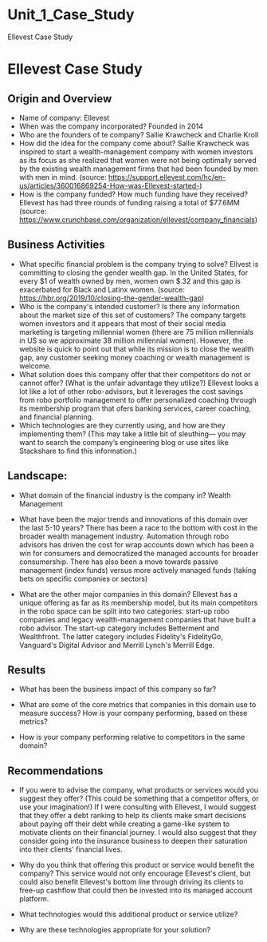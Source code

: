 # Unit_1_Case_Study
Ellevest Case Study

# Ellevest Case Study

## Origin and Overview

- Name of company: Ellevest
- When was the company incorporated? Founded in 2014 
- Who are the founders of te company? Sallie Krawcheck and Charlie Kroll
- How did the idea for the company come about? Sallie Krawcheck was inspired to start a wealth-management company with women investors as its focus as she realized that women were not being optimally served by the existing wealth management firms that had been founded by men with men in mind. (source: https://support.ellevest.com/hc/en-us/articles/360016869254-How-was-Ellevest-started-)
- How is the company funded? How much funding have they received? Ellevest has had three rounds of funding raising a total of $77.6MM (source: https://www.crunchbase.com/organization/ellevest/company_financials)

## Business Activities
 - What specific financial problem is the company trying to solve? Ellvest is committing to closing the gender wealth gap. In the United States, for every $1 of wealth owned by men, women own $.32 and this gap is exacerbated for Black and Latinx women. (source: https://hbr.org/2019/10/closing-the-gender-wealth-gap)
 - Who is the company's intended customer?  Is there any information about the market size of this set of customers? The company targets women investors and it appears that most of their social media marketing is targeting millennial women (there are 75 million millennials in US so we approximate 38 million millennial women). However, the website is quick to point out that while its mission is to close the wealth gap, any customer seeking money coaching or wealth management is welcome. 
- What solution does this company offer that their competitors do not or cannot offer? (What is the unfair advantage they utilize?) Ellevest looks a lot like a lot of other robo-advisors, but it leverages the cost savings from robo portfolio management to offer personalized coaching through its membership program that ofers banking services, career coaching, and financial planning.
- Which technologies are they currently using, and how are they implementing them? (This may take a little bit of sleuthing–– you may want to search the company’s engineering blog or use sites like Stackshare to find this information.)
## Landscape:

* What domain of the financial industry is the company in? Wealth Management

* What have been the major trends and innovations of this domain over the last 5-10 years? There has been a race to the bottom with cost in the broader wealth management industry. Automation through robo advisors has driven the cost for wrap accounts down which has been a win for consumers and democratized the managed accounts for broader consumership. There has also been a move towards passive management (index funds) versus more actively managed funds (taking bets on specific companies or sectors)

* What are the other major companies in this domain? Ellevest has a unique offering as far as its membership model, but its main competitors in the robo space can be split into two categories: start-up robo companies and legacy wealth-management companies that have built a robo advisor. The start-up category includes Betterment and Wealthfront. The latter category includes Fidelity's FidelityGo, Vanguard's Digital Advisor and Merrill Lynch's Merrill Edge.


## Results

* What has been the business impact of this company so far? 

* What are some of the core metrics that companies in this domain use to measure success? How is your company performing, based on these metrics?

* How is your company performing relative to competitors in the same domain?


## Recommendations

* If you were to advise the company, what products or services would you suggest they offer? (This could be something that a competitor offers, or use your imagination!) If I were consulting with Ellevest, I would suggest that they offer a debt ranking to help its clients make smart decisions about paying off their debt while creating a game-like system to motivate clients on their financial journey. I would also suggest that they consider going into the insurance business to deepen their saturation into their clients' financial lives. 

* Why do you think that offering this product or service would benefit the company? This service would not only encourage Ellevest's client, but could also benefit Ellevest's bottom line through driving its clients to free-up cashflow that could then be invested into its managed account platform.

* What technologies would this additional product or service utilize?

* Why are these technologies appropriate for your solution?
